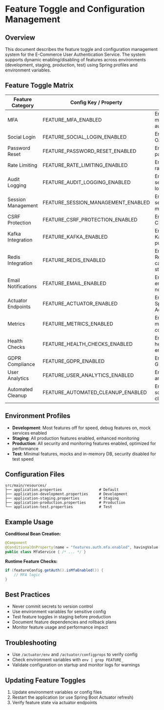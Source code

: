 # Feature Toggle and Configuration Management

## Overview

This document describes the feature toggle and configuration management system for the E-Commerce User Authentication Service. The system supports dynamic enabling/disabling of features across environments (development, staging, production, test) using Spring profiles and environment variables.

## Feature Toggle Matrix

| Feature Category      | Config Key / Property                      | Description                                 |
|----------------------|--------------------------------------------|---------------------------------------------|
| MFA                  | FEATURE_MFA_ENABLED                        | Enable/disable multi-factor authentication  |
| Social Login         | FEATURE_SOCIAL_LOGIN_ENABLED               | Enable/disable OAuth providers              |
| Password Reset       | FEATURE_PASSWORD_RESET_ENABLED              | Enable/disable password reset               |
| Rate Limiting        | FEATURE_RATE_LIMITING_ENABLED               | Enable/disable rate limiting                |
| Audit Logging        | FEATURE_AUDIT_LOGGING_ENABLED               | Enable/disable security audit logging       |
| Session Management   | FEATURE_SESSION_MANAGEMENT_ENABLED          | Enable/disable session management           |
| CSRF Protection      | FEATURE_CSRF_PROTECTION_ENABLED             | Enable/disable CSRF protection              |
| Kafka Integration    | FEATURE_KAFKA_ENABLED                       | Enable/disable Kafka event publishing       |
| Redis Integration    | FEATURE_REDIS_ENABLED                       | Enable/disable Redis caching/session store  |
| Email Notifications  | FEATURE_EMAIL_ENABLED                       | Enable/disable email notifications          |
| Actuator Endpoints   | FEATURE_ACTUATOR_ENABLED                    | Enable/disable Spring Boot Actuator         |
| Metrics              | FEATURE_METRICS_ENABLED                     | Enable/disable metrics collection           |
| Health Checks        | FEATURE_HEALTH_CHECKS_ENABLED               | Enable/disable health check endpoints       |
| GDPR Compliance      | FEATURE_GDPR_ENABLED                        | Enable/disable GDPR features                |
| User Analytics       | FEATURE_USER_ANALYTICS_ENABLED              | Enable/disable analytics                    |
| Automated Cleanup    | FEATURE_AUTOMATED_CLEANUP_ENABLED           | Enable/disable scheduled data cleanup       |

## Environment Profiles

- **Development**: Most features off for speed, debug features on, mock services enabled
- **Staging**: All production features enabled, enhanced monitoring
- **Production**: All security and monitoring features enabled, optimized for performance
- **Test**: Minimal features, mocks and in-memory DB, security disabled for test speed

## Configuration Files

```
src/main/resources/
├── application.properties                 # Default
├── application-development.properties     # Development
├── application-staging.properties         # Staging
├── application-production.properties      # Production
└── application-test.properties            # Test
```

## Example Usage

**Conditional Bean Creation:**

```java
@Component
@ConditionalOnProperty(name = "features.auth.mfa.enabled", havingValue = "true")
public class MfaService { /* ... */ }
```

**Runtime Feature Checks:**

```java
if (featureConfig.getAuth().isMfaEnabled()) {
    // MFA logic
}
```

## Best Practices

- Never commit secrets to version control
- Use environment variables for sensitive config
- Test feature toggles in staging before production
- Document feature dependencies and rollback plans
- Monitor feature usage and performance impact

## Troubleshooting

- Use `/actuator/env` and `/actuator/configprops` to verify config
- Check environment variables with `env | grep FEATURE_`
- Validate configuration on startup and monitor logs for warnings

## Updating Feature Toggles

1. Update environment variables or config files
2. Restart the application (or use Spring Boot Actuator refresh)
3. Verify feature state via actuator endpoints